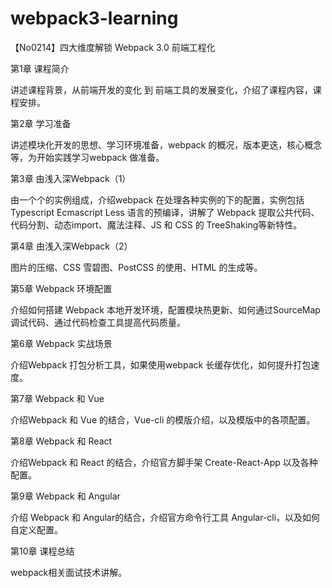 # webpack3-learning
【No0214】四大维度解锁 Webpack 3.0 前端工程化




第1章 课程简介


讲述课程背景，从前端开发的变化 到 前端工具的发展变化，介绍了课程内容，课程安排。

第2章 学习准备

讲述模块化开发的思想、学习环境准备，webpack 的概况，版本更迭，核心概念等，为开始实践学习webpack 做准备。

第3章 由浅入深Webpack（1）

由一个个的实例组成，介绍webpack 在处理各种实例的下的配置，实例包括 Typescript Ecmascript Less 语言的预编译，讲解了 Webpack 提取公共代码、代码分割、动态import、魔法注释、JS 和 CSS 的 TreeShaking等新特性。

第4章 由浅入深Webpack（2）

图片的压缩、CSS 雪碧图、PostCSS 的使用、HTML 的生成等。

第5章 Webpack 环境配置

介绍如何搭建 Webpack 本地开发环境，配置模块热更新、如何通过SourceMap调试代码、通过代码检查工具提高代码质量。

第6章 Webpack 实战场景

介绍Webpack 打包分析工具，如果使用webpack 长缓存优化，如何提升打包速度。

第7章 Webpack 和 Vue

介绍Webpack 和 Vue 的结合，Vue-cli 的模版介绍，以及模版中的各项配置。

第8章 Webpack 和 React

介绍Webpack 和 React 的结合，介绍官方脚手架 Create-React-App 以及各种配置。

第9章 Webpack 和 Angular

介绍 Webpack 和 Angular的结合，介绍官方命令行工具 Angular-cli，以及如何自定义配置。

第10章 课程总结

webpack相关面试技术讲解。